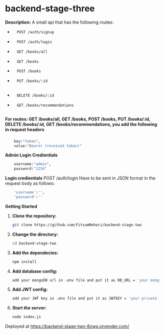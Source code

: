 # backend-stage-three

**Description:**
A small api that has the following routes: 
- ```bash
    POST /auth/signup

- ```bash
    POST /auth/login

- ```bash
    GET /books/all

- ```bash
    GET /books

- ```bash
    POST /books

- ```bash
    PUT /books/:id
    
- ```bash
    DELETE /books/:id

- ```bash
    GET /books/recommendations



**For routes: GET /books/all, GET /books, POST /books, PUT /books/:id, DELETE /books/:id, GET /books/recommendations, you add the following in request headers**
###
```bash
    key:"token",
    value:"Bearer (received token)"
```


**Admin Login Credientials**
```bash 
    username:"admin",
    password:"1234"
```

**Login credientials**
 POST /auth/login
    Have to be sent in JSON format in the request body as follows: 

```bash
    'username':'',
    'password':''
```

**Getting Started**
1. **Clone the repository:**
   ```bash
   git clone https://github.com/FitsumMehari/backend-stage-two

2. **Change the directory:**
    ```bash
    cd backend-stage-two

3. **Add the dependecies:**
    ```bash
    npm install

4. **Add database config:**
    ```bash
    add your mongoDB url in .env file and put it as DB_URL = 'your mongodb url'

5. **Add JWT config:**
    ```bash
    add your JWT key in .env file and put it as JWTKEY = 'your private JWT key'

6. **Start the server:**
    ```bash
    node index.js


Deployed at https://backend-stage-two-8zwp.onrender.com/